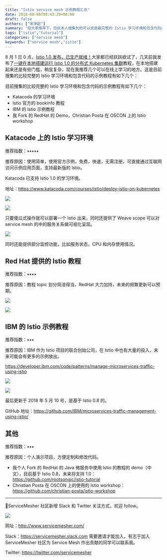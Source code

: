 ```yaml
---
title: "Istio service mesh 示例教程汇总"
date: 2018-08-06T08:43:29+08:00
draft: false
authors: ["宋净超"]
summary: "给大家推荐下，目前本人搜集到的可以说是最完整的 Istio 学习环境和包含代码的示例教程。"
tags: ["istio","tutorial"]
categories: ["service mesh"]
keywords: ["service mesh","istio"]
---
```


8 月 1 日 0 点，[Istio 1.0 发布，已生产就绪！](/blog/announcing-istio-1.0/)大家都已经跃跃欲试了，几天前我发布了[一键在本地搭建运行 Istio 1.0 的分布式 Kubernetes 集群](https://github.com/rootsongjc/kubernetes-vagrant-centos-cluster)教程，在本地搭建起来还是有些门槛，稍显复杂，现在我推荐几个可以在线上学习的地方。这是目前搜集的比较完整的 Istio 学习环境和包含代码的示例教程有如下几个：

目前搜集的比较完整的 Istio 学习环境和包含代码的示例教程有如下几个：

- Katacoda 的学习环境
- Istio 官方的 bookinfo 教程
- IBM 的 Istio 示例教程
- 我 Fork 的 RedHat 的 Demo，Christian Posta 在 OSCON 上的 Istio workshop

## Katacode 上的 Istio 学习环境

推荐指数：⭑⭑⭑⭑⭑

推荐原因：使用简单，使用官方示例，免费，快速，无需注册，可直接通过互联网访问示例应用页面，支持最新版的 Istio。

Katacoda 已支持 Istio 1.0 的学习环境。

地址：https://www.katacoda.com/courses/istio/deploy-istio-on-kubernetes

![](006tNc79gy1ftwe77v4u5j31kw0ziwtw.jpg)

![](006tNc79gy1ftwhtmzhfej31kw0ziww1.jpg)

只要傻瓜式操作就可以部署一个 Istio 出来，同时还提供了 Weave scope 可以对 service mesh 的中的服务关系做可视化呈现。

![](006tNc79gy1ftwhvtu1vxj31kw0zitvc.jpg)

同时还能提供部分监控功能，比如服务状态，CPU 和内存使用情况。

## Red Hat 提供的 Istio 教程

推荐指数：⭑⭑⭑⭑

推荐原因：教程 topic 划分简洁得当，RedHat 大力加持，未来的频繁更新可以预期。

![](006tNc79gy1ftwiolw1tyj31kw0zib29.jpg)

![](006tNc79gy1ftwjyxiw1pj31kw0zi4qp.jpg)

## IBM 的 Istio 示例教程

推荐指数：⭑⭑⭑

推荐原因：IBM 作为 Istio 项目的联合创始公司，在 Istio 中也有大量的投入，未来可能会有更多的示例放出。

https://developer.ibm.com/code/patterns/manage-microservices-traffic-using-istio

![](006tNc79gy1ftweryj0zrj31kw0zix6q.jpg)

![](006tNc79gy1ftwesjg1e2j31kw0s8woq.jpg)

最后更新于 2018 年 5 月 10 号，是基于 Istio 0.8 的。

GitHub 地址：https://github.com/IBM/microservices-traffic-management-using-istio/

## 其他

推荐指数：⭑⭑⭑

推荐原因：个人演示项目，方便定制和修改代码。

- 我个人 Fork 的 RedHat 的 Java 微服务中使用 Istio 的教程的 demo（中文），目前基于 Istio 0.8，未来将支持 1.0：https://github.com/rootsongjc/istio-tutorial
- Christian Posta 在 OSCON 上的使用的 Istio workshop：https://github.com/christian-posta/istio-workshop

------

📣ServiceMesher 社区新增 Slack 和 Twitter 关注方式，欢迎 follow。

![](006tKfTcgy1ftxyfxa536j31kw0uo7v5.jpg)

网址：<http://www.servicemesher.com/>

Slack：https://servicemesher.slack.com 需要邀请才能加入，有志于加入 ServiceMesher 社区为 Service Mesh 作出贡献的同学可以联系我。

Twitter: https://twitter.com/servicemesher
